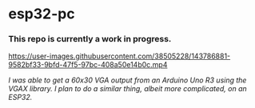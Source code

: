 # esp32-pc

### This repo is currently a work in progress.

https://user-images.githubusercontent.com/38505228/143786881-9582bf33-9bfd-47f5-97bc-408a50e14b0c.mp4

*I was able to get a 60x30 VGA output from an Arduino Uno R3 using the VGAX library. I plan to do a similar thing, albeit more complicated, on an ESP32.*
